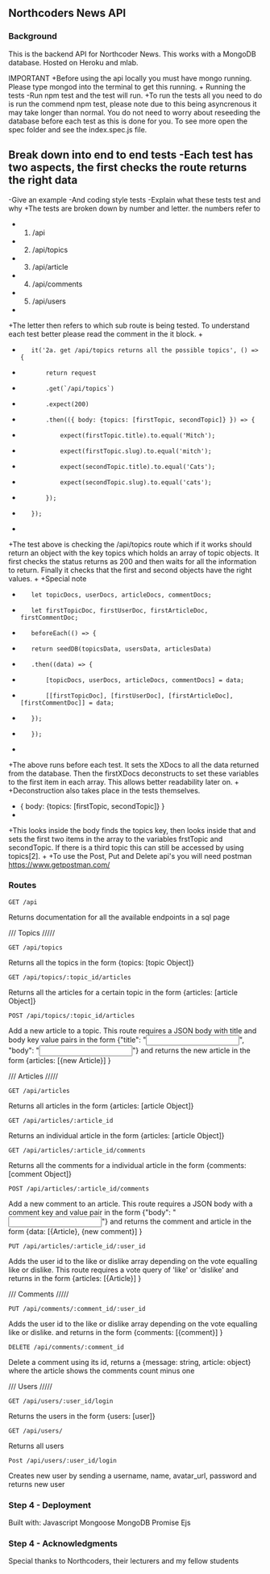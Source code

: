 ## Northcoders News API

### Background

This is the backend API for Northcoder News. This works with a MongoDB database. Hosted on Heroku and mlab.

IMPORTANT
+Before using the api locally you must have mongo running. Please type mongod into the terminal to get this running.
+
 Running the tests
-Run npm test and the test will run.
+To run the tests all you need to do is run the commend npm test, please note due to this being asyncrenous it may take longer than normal. You do not need to worry about reseeding the database before each test as this is done for you. To see more open the spec folder and see the index.spec.js file.
 
 Break down into end to end tests
-Each test has two aspects, the first checks the route returns the right data 
-
-Give an example
-And coding style tests
-Explain what these tests test and why
+The tests are broken down by number and letter. the numbers refer to 
+    1) /api
+    2) /api/topics
+    3) /api/article
+    4) /api/comments
+    5) /api/users
+
+The letter then refers to which sub route is being tested. To understand each test better please read the comment in the it block. 
+
+        it('2a. get /api/topics returns all the possible topics', () => {
+            return request
+            .get(`/api/topics`)
+            .expect(200)
+            .then(({ body: {topics: [firstTopic, secondTopic]} }) => {
+                expect(firstTopic.title).to.equal('Mitch');
+                expect(firstTopic.slug).to.equal('mitch');
+                expect(secondTopic.title).to.equal('Cats');
+                expect(secondTopic.slug).to.equal('cats');
+            });
+        });
+
+The test above is checking the /api/topics route which if it works should return an object with the key topics which holds an array of topic objects. It first checks the status returns as 200 and then waits for all the information to return. Finally it checks that the first and second objects have the right values. 
+
+Special note
+        let topicDocs, userDocs, articleDocs, commentDocs;
+        let firstTopicDoc, firstUserDoc, firstArticleDoc, firstCommentDoc;
+        beforeEach(() => {
+        return seedDB(topicsData, usersData, articlesData)
+        .then((data) => {
+            [topicDocs, userDocs, articleDocs, commentDocs] = data;
+            [[firstTopicDoc], [firstUserDoc], [firstArticleDoc], [firstCommentDoc]] = data;
+        });
+        });
+
+The above runs before each test. It sets the XDocs to all the data returned from the database. Then the firstXDocs deconstructs to set these variables to the first item in each array. This allows better readability later on.
+
+Deconstruction also takes place in the tests themselves.  
+    { body: {topics: [firstTopic, secondTopic]} }
+
+This looks inside the body finds the topics key, then looks inside that and sets the first two items in the array to the variables frstTopic and secondTopic. If there is a third topic this can still be accessed by using topics[2].
+
+To use the Post, Put and Delete api's you will need postman https://www.getpostman.com/

### Routes

``` http
GET /api
```
Returns documentation for all the available endpoints in a sql page

/// Topics /////
``` http
GET /api/topics
```
Returns all the topics in the form {topics: [topic Object]}

``` http
GET /api/topics/:topic_id/articles
```
Returns all the articles for a certain topic in the form {articles: [article Object]}

``` http
POST /api/topics/:topic_id/articles
```
Add a new article to a topic. This route requires a JSON body with title and body key value pairs in the form {"title": "<input>", "body": "<input>"} and returns the new article in the form {articles: [{new Article}] }

/// Articles /////
``` http
GET /api/articles
```
Returns all articles in the form {articles: [article Object]}

``` http
GET /api/articles/:article_id
```
Returns an individual article in the form {articles: [article Object]}

``` http
GET /api/articles/:article_id/comments
```
Returns all the comments for a individual article in the form {comments: [comment Object]}

``` http
POST /api/articles/:article_id/comments
```
Add a new comment to an article. This route requires a JSON body with a comment key and value pair in the form {"body": "<input>"} and returns the comment and article in the form {data: [{Article}, {new comment}] }

``` http
PUT /api/articles/:article_id/:user_id
```
Adds the user id to the like or dislike array depending on the vote equalling like or dislike. This route requires a vote query of 'like' or 'dislike' and returns in the form {articles: [{Article}] }

/// Comments /////
``` http
PUT /api/comments/:comment_id/:user_id
```
Adds the user id to the like or dislike array depending on the vote equalling like or dislike. and returns in the form {comments: [{comment}] }

``` http
DELETE /api/comments/:comment_id
```
Delete a comment using its id, returns a {message: string, article: object} where the article shows the comments count minus one

/// Users /////
``` http
GET /api/users/:user_id/login
```
Returns the users in the form {users: [user]}

``` http
GET /api/users/
```
Returns all users

``` http
Post /api/users/:user_id/login
```
Creates new user by sending a username, name, avatar_url, password and returns new user

### Step 4 - Deployment

Built with:
  Javascript
  Mongoose
  MongoDB
  Promise
  Ejs

### Step 4 - Acknowledgments

Special thanks to Northcoders, their lecturers and my fellow students 
